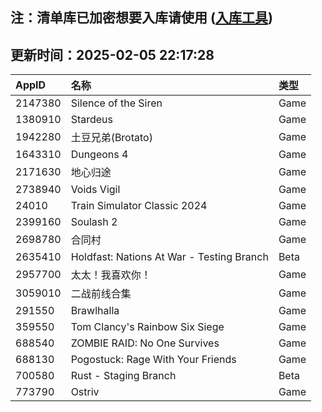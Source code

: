 ## 注：清单库已加密想要入库请使用 ([入库工具](https://github.com/BlankTMing/ManifestAutoUpdate/releases))

## 更新时间：2025-02-05 22:17:28
| AppID | 名称 | 类型  |
| :-------------------- | :----------------------------- | :----------- |
| 2147380 | Silence of the Siren| Game |
| 1380910 | Stardeus| Game |
| 1942280 | 土豆兄弟(Brotato)| Game |
| 1643310 | Dungeons 4| Game |
| 2171630 | 地心归途| Game |
| 2738940 | Voids Vigil| Game |
| 24010 | Train Simulator Classic 2024| Game |
| 2399160 | Soulash 2| Game |
| 2698780 | 合同村| Game |
| 2635410 | Holdfast: Nations At War - Testing Branch| Beta |
| 2957700 | 太太！我喜欢你！| Game |
| 3059010 | 二战前线合集| Game |
| 291550 | Brawlhalla| Game |
| 359550 | Tom Clancy's Rainbow Six Siege| Game |
| 688540 | ZOMBIE RAID: No One Survives| Game |
| 688130 | Pogostuck: Rage With Your Friends| Game |
| 700580 | Rust - Staging Branch| Beta |
| 773790 | Ostriv| Game |
